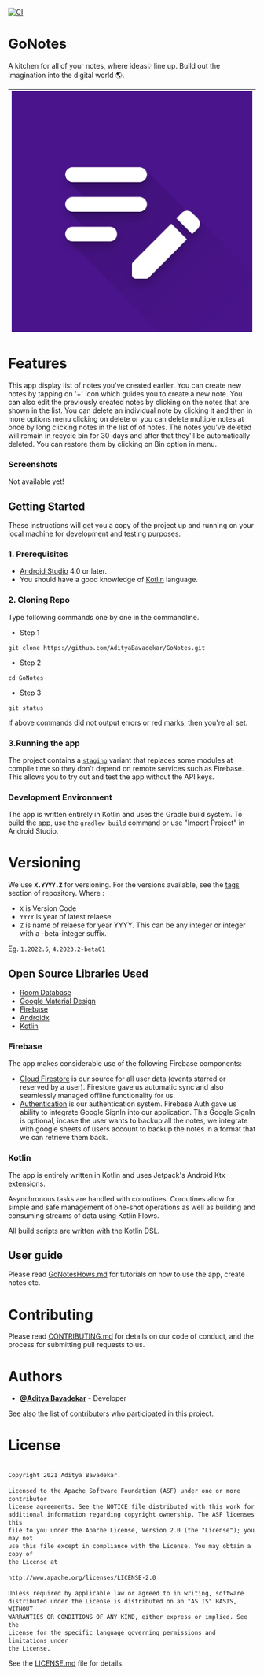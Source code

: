[![CI](https://github.com/AdityaBavadekar/GoNotes/actions/workflows/main.yml/badge.svg?branch=master)](https://github.com/AdityaBavadekar/GoNotes/actions/workflows/main.yml)
# GoNotes
A kitchen for all of your notes, where ideas💡 line up. Build out the imagination into the digital world 🌎. 

|![Go Notes Launcher Icon](https://github.com/AdityaBavadekar/GoNotes/blob/master/app/ic_launcher_play_store.png)|
|----|

# Features
This app display list of notes you've created earlier. You can create new notes by tapping on '+' icon which guides you to create a new note. You can also edit the previously created notes by clicking on the notes that are shown in the list. You can delete an individual note by clicking it and then in more options menu clicking on delete or you can delete multiple notes at once by long clicking notes in the list of of notes. The notes you've deleted will remain in recycle bin for 30-days and after that they'll  be automatically deleted. You can restore them by clicking on Bin option in menu.

### Screenshots 
Not available  yet!

## Getting Started 
These instructions will get you a copy of the project up and running on your local machine for development and testing purposes.

### 1. Prerequisites
* [Android Studio]() 4.0 or later.
* You should have a good knowledge of [Kotlin]() language.

<!--### 2. Getting GoNotes Repo
First you need to get GoNotes Repository to you local machine or PC.
You can do either of following :
* You can clone this repo, [click here]().
* You can download .zip file of this repo by clicking [here]().
-->

### 2. Cloning Repo
Type following commands one by one in the commandline.

* Step 1
```
git clone https://github.com/AdityaBavadekar/GoNotes.git
```
* Step 2
```
cd GoNotes 
```
* Step 3
```
git status
```
If above commands did not output errors or red marks, then you're all set.

### 3.Running the app
The project contains a [`staging`]() variant that replaces some modules at compile time so they don't depend on remote services such as Firebase. This allows you to try out and test the app without the API keys.

### Development Environment
The app is written entirely in Kotlin and uses the Gradle build system.
To build the app, use the `gradlew build` command or use "Import Project" in Android Studio. 


# Versioning
We use **`X.YYYY.Z`** for versioning. For the versions available, see the [tags]() section of repository.
Where : 
* `X` is Version Code
* `YYYY` is year of latest relaese 
* `Z` is name of relaese for year YYYY. This can be any integer or integer with a -beta-integer suffix.

Eg. `1.2022.5`, `4.2023.2-beta01`

## Open Source Libraries Used
* [Room Database]()
* [Google Material Design]()
* [Firebase]()
* [Androidx]()
* [Kotlin]()

### Firebase
The app makes considerable use of the following Firebase components:

* [Cloud Firestore]() is our source for all user data (events starred or reserved by a user). Firestore gave us automatic sync and also seamlessly managed offline functionality for us.
* [Authentication]() is our authentication system. Firebase Auth gave us ability to integrate Google SignIn into our application. This Google SignIn is optional, incase the user wants to backup all the notes, we integrate with google sheets of users account to backup the notes in a format that we can retrieve them back.

### Kotlin
The app is entirely written in Kotlin and uses Jetpack's Android Ktx extensions.

Asynchronous tasks are handled with coroutines. Coroutines allow for simple and safe management of one-shot operations as well as building and consuming streams of data using Kotlin Flows.

All build scripts are written with the Kotlin DSL.




## User guide
Please read [GoNotesHows.md]() for tutorials on how to use the app, create notes etc.

# Contributing 
Please read [CONTRIBUTING.md]() for details on our code of conduct, and the process for submitting pull requests to us. 

# Authors
- [**@Aditya Bavadekar**](https://github.com/AdityaBavadekar) - Developer

See also the list of [contributors](https://github.com/AdityaBavadekar/GoNotes/contributors) who participated in this project.


# License 
```

Copyright 2021 Aditya Bavadekar.

Licensed to the Apache Software Foundation (ASF) under one or more contributor
license agreements. See the NOTICE file distributed with this work for
additional information regarding copyright ownership. The ASF licenses this
file to you under the Apache License, Version 2.0 (the "License"); you may not
use this file except in compliance with the License. You may obtain a copy of
the License at

http://www.apache.org/licenses/LICENSE-2.0

Unless required by applicable law or agreed to in writing, software
distributed under the License is distributed on an "AS IS" BASIS, WITHOUT
WARRANTIES OR CONDITIONS OF ANY KIND, either express or implied. See the
License for the specific language governing permissions and limitations under
the License.

```
See the [LICENSE.md]() file for details.

<meta name="google-site-verification" content="-tze8DtEhCn3b672AdDl88xvBfgPL7jcrgIvMMphvfo" />
